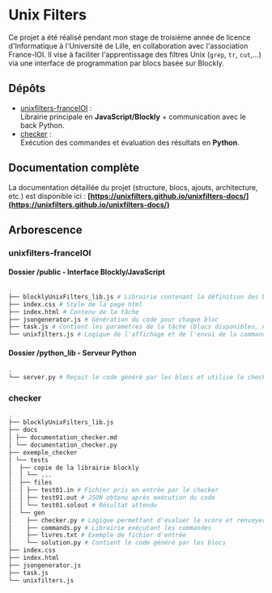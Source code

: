 # Unix Filters

Ce projet a été réalisé pendant mon stage de troisième année de licence d'Informatique à l'Université de Lille, en collaboration avec l'association France-IOI. Il vise à faciliter l'apprentissage des filtres Unix (`grep`, `tr`, `cut`,...) via une interface de programmation par blocs basée sur Blockly.


## Dépôts

- [unixfilters-franceIOI](https://github.com/UnixFilters/unixfilters-franceIOI) :  
  Librairie principale en **JavaScript/Blockly** + communication avec le back Python.
- [checker](https://github.com/UnixFilters/checker) :  
  Exécution des commandes et évaluation des résultats en **Python**.

## Documentation complète

La documentation détaillée du projet (structure, blocs, ajouts, architecture, etc.) est disponible ici :
**[https://unixfilters.github.io/unixfilters-docs/](https://unixfilters.github.io/unixfilters-docs/)**

## Arborescence
### unixfilters-franceIOI

#### Dossier /public - Interface Blockly/JavaScript

```bash
.
├── blocklyUnixFilters_lib.js # Librairie contenant la définition des blocs
├── index.css # Style de la page html
├── index.html # Contenu de la tâche
├── jsongenerator.js # Génération du code pour chaque bloc
├── task.js # Contient les paramètres de la tâche (blocs disponibles, nombre de blocs autorisés,...)
└── unixfilters.js # Logique de l'affichage et de l'envoi de la commande au serveur
```

#### Dossier /python_lib - Serveur Python

```bash
.
└── server.py # Reçoit le code généré par les blocs et utilise le checker pour renvoyer le résultat au front
```

### checker
```bash
.
├── blocklyUnixFilters_lib.js
├── docs
│ ├── documentation_checker.md
│ └── documentation_checker.py
├── exemple_checker
│ └── tests
│  ├── copie de la librairie blockly
│  │ └── ...
│  ├── files
│  │ ├── test01.in # Fichier pris en entrée par le checker
│  │ ├── test01.out # JSON obtenu après exécution du code
│  │ └── test01.solout # Résultat attendu
│  └── gen
│    ├── checker.py # Logique permettant d'évaluer le score et renvoyer le feedback
│    ├── commands.py # Librairie exécutant les commandes
│    ├── livres.txt # Exemple de fichier d'entrée
│    └── solution.py # Contient le code généré par les blocs
├── index.css
├── index.html
├── jsongenerator.js
├── task.js
└── unixfilters.js
```
